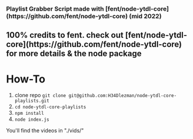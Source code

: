 <h3>Playlist Grabber Script made with [fent/node-ytdl-core](https://github.com/fent/node-ytdl-core) (mid 2022)</h3>
<h2>100% credits to fent. check out [fent/node-ytdl-core](https://github.com/fent/node-ytdl-core) for more details & the node package</h2>

<h1>How-To</h1>

1. clone repo `git clone git@github.com:H34Dlezman/node-ytdl-core-playlists.git`
2. `cd node-ytdl-core-playlists `
3. `npm install`
4. `node index.js`

<p>You'll find the videos in "./vids/"</p>